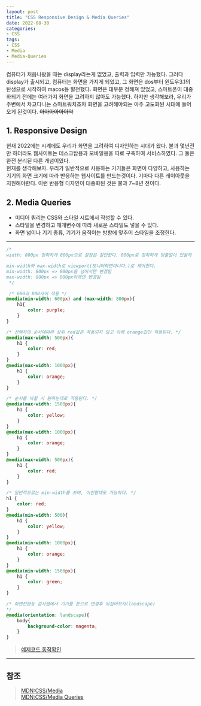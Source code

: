 ```yaml
---
layout: post
title: "CSS Responsive Design & Media Queries"
date: 2022-08-30
categories:
- CSS
tags:
- CSS
- Media
- Media-Queries
---
```


컴퓨터가 처음나왔을 때는 display라는게 없었고, 출력과 입력만 가능했다. 그러다 display가 출시되고, 컴퓨터는 화면을 가지게 되었고, 그 화면은 dos부터 윈도우3.1의 탄생으로 시작하여 macos등 발전했다. 화면은 대부분 정해져 있었고, 스마트폰이 대중화되기 전에는 여러가지 화면을 고려하지 않아도 가능했다. 하지만 생각해보라, 우리가 주변에서 차고다니는 스마트워치조차 화면을 고려해야되는 아주 고도화된 시대에 들어오게 된것이다. ~~아아아아아아악~~

## 1. Responsive Design

현재 2022에는 시계에도 우리가 화면을 고려하여 디자인하는 시대가 왔다. 불과 몇년전만 하더라도 웹사이트는 데스크탑용과 모바일용을 따로 구축하여 서비스하였다. 그 둘은 완전 분리된 다른 개념이였다.   
현재를 생각해보자. 우리가 일반적으로 사용하는 기기들은 화면이 다양하고, 사용하는 기기의 화면 크기에 따라 반응하는 웹사이트를 만드는것이다. 기마다 다른 레이아웃을 지원해야한다. 이런 반응형 디자인이 대중화된 것은 불과 7~8년 전이다.

## 2. Media Queries

- 미디어 쿼리는 CSS와 스타일 시트에서 작성할 수 있다.
- 스타일을 변경하고 매개변수에 따라 새로운 스타일도 넣을 수 있다.
- 화면 넓이나 기기 종류, 기기가 움직이는 방향에 맞추어 스타일을 조정한다.

---

```css
/* 
width: 800px 정확하게 800px으로 설정은 잘안한다. 800px로 정확하게 맞출일이 있을까

min-width와 max-width로 viewport(모니터화면아니다.)로 제어한다.
min-width: 800px => 800px을 넘어서면 변경됨
max-width: 800px => 800px아래면 변경됨
 */

 /* 600과 800사이 적용 */
@media(min-width: 600px) and (max-width: 800px){
    h1{
        color: purple;
    }
}

/* 선택자의 순서에따라 상위 red값은 적용되지 않고 아래 orange값만 적용된다. */
@media(max-width: 500px){
    h1 {
        color: red;
    }
}
@media(max-width: 1000px){
    h1 {
        color: orange;
    }
}

/* 순서를 바꿀 시 원하는대로 적용된다. */
@media(max-width: 1500px){
    h1 {
        color: yellow;
    }
}
@media(max-width: 1000px){
    h1 {
        color: orange;
    }
}
@media(max-width: 500px){
    h1 {
        color: red;
    }
}

/* 일반적으로는 min-width를 쓰며, 이런형태도 가능하다. */
h1 {
    color: red;
}
@media(min-width: 500){
    h1 {
        color: yellow;
    }
}
@media(min-width: 1000px){
    h1 {
        color: orange;
    }
}
@media(min-width: 1500px){
    h1 {
        color: green;
    }
}

/* 화면전환능 검사탭에서 기기를 폰으로 변경후 뒤집어보자(landscape) 
*/
@media(orientation: landscape){
    body{
        background-color: magenta;
    }
}
```

> [예제코드 동작확인](https://github.com/KimTank/turbo-garbanzo/tree/main/udemy/web-developer-bootcamp-2022/sample-code/Flexbox_And_Responsive/MediaQueries%20Starter)

---

## 참조

> [MDN:CSS/Media](https://developer.mozilla.org/ko/docs/Web/CSS/@media)   
> [MDN:CSS/Media Queries](https://developer.mozilla.org/en-US/docs/Web/CSS/Media_Queries/Using_media_queries)
